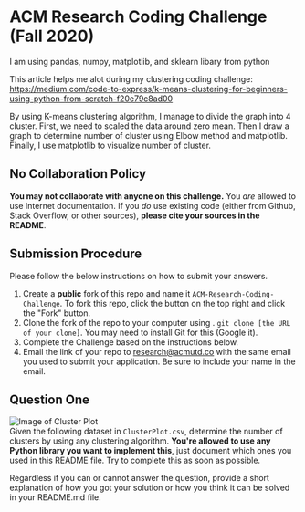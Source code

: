 # ACM Research Coding Challenge (Fall 2020)

I am using pandas, numpy, matplotlib, and sklearn libary from python

This article helps me alot during my clustering coding challenge:
https://medium.com/code-to-express/k-means-clustering-for-beginners-using-python-from-scratch-f20e79c8ad00

By using K-means clustering algorithm, I manage to divide the graph into 4 cluster. First, we need to scaled the data around zero mean. Then I draw a graph to determine number of cluster using Elbow method and matplotlib. Finally, I use matplotlib to visualize number of cluster.




















## No Collaboration Policy

**You may not collaborate with anyone on this challenge.** You _are_ allowed to use Internet documentation. If you _do_ use existing code (either from Github, Stack Overflow, or other sources), **please cite your sources in the README**.

## Submission Procedure

Please follow the below instructions on how to submit your answers.

1. Create a **public** fork of this repo and name it `ACM-Research-Coding-Challenge`. To fork this repo, click the button on the top right and click the "Fork" button.
2. Clone the fork of the repo to your computer using . `git clone [the URL of your clone]`. You may need to install Git for this (Google it).
3. Complete the Challenge based on the instructions below.
4. Email the link of your repo to research@acmutd.co with the same email you used to submit your application. Be sure to include your name in the email.

## Question One

![Image of Cluster Plot](ClusterPlot.png)
<br/>
Given the following dataset in `ClusterPlot.csv`, determine the number of clusters by using any clustering algorithm. **You're allowed to use any Python library you want to implement this**, just document which ones you used in this README file. Try to complete this as soon as possible.

Regardless if you can or cannot answer the question, provide a short explanation of how you got your solution or how you think it can be solved in your README.md file.
